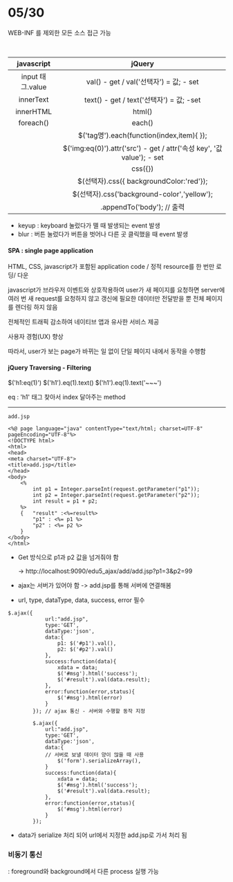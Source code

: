 # 05/30

WEB-INF 를 제외한 모든 소스 접근 가능

​									

|    javascript    |                            jQuery                            |
| :--------------: | :----------------------------------------------------------: |
| input 태그.value |           val() - get / val('선택자') = 값; - set            |
|    innerText     |           text() - get / text('선택자') = 값; -set           |
|    innerHTML     |                            html()                            |
|    foreach()     |                            each()                            |
|                  |          $('tag명').each(function(index,item){ });           |
|                  | $('img:eq(0)').attr('src') - get / attr('속성 key', '값 value'); - set |
|                  |                           css({})                            |
|                  |           $(선택자).css({ backgroundColor:'red'});           |
|                  |         $(선택자).css('background-color','yellow');          |
|                  |                  .appendTo('body'); // 출력                  |



- keyup : keyboard 눌렀다가 뗄 때 발생되는 event 발생
- blur : 버튼 눌렀다가 버튼을 벗어나 다른 곳 클릭했을 때 event 발생



#### SPA : single page application

HTML, CSS, javascript가 포함된 application code / 정적 resource를 한 번만 로딩/ 다운 

javascript가 브라우저 이벤트와 상호작용하여 user가 새 페이지를 요청하면 server에 여러 번 새 request를 요청하지 않고 갱신에 필요한 데이터만 전달받을 뿐 전체 페이지를 렌더링 하지 않음

전체적인 트래픽 감소하여 네이티브 앱과 유사한 서비스 제공

사용자 경험(UX) 향상

따라서, user가 보는 page가 바뀌는 일 없이 단일 페이지 내에서 동작을 수행함



#### jQuery Traversing - Filtering

$('h1:eq(1)')
$('h1').eq(1).text()
$('h1').eq(1).text('~~~')

eq : 'h1' 태그 찾아서 index 달아주는 method

-------------------------------------------------------------------------







``` <%@ page language="java" contentType="text/html; charset=UTF-8"
add.jsp

<%@ page language="java" contentType="text/html; charset=UTF-8"
pageEncoding="UTF-8"%>
<!DOCTYPE html>
<html>
<head>
<meta charset="UTF-8">
<title>add.jsp</title>
</head>
<body>
	<%
		int p1 = Integer.parseInt(request.getParameter("p1"));
		int p2 = Integer.parseInt(request.getParameter("p2"));
		int result = p1 + p2;
	%>
	{ 	"result" :<%=result%>
		"p1" : <%= p1 %>
		"p2" : <%= p2 %>
	}
</body>
</html>
```

- Get 방식으로 p1과 p2 값을 넘겨줘야 함

  -> http://localhost:9090/edu5_ajax/add/add.jsp?p1=3&p2=99

- ajax는 서버가 있어야 함 -> add.jsp를 통해 서버에 연결해봄

- url, type, dataType, data, success, error 필수

``` $.ajax(); // ajax 통신 연결 의미함
$.ajax({
			url:"add.jsp",
			type:'GET',
			dataType:'json',
			data:{
				p1: $('#p1').val(),
				p2: $('#p2').val()
			},
			success:function(data){
				xdata = data;
				$('#msg').html('success');
				$('#result').val(data.result);
			},
			error:function(error,status){
				$('#msg').html(error)
			}
		}); // ajax 통신 - 서버와 수행할 동작 지정
```

```
		$.ajax({
			url:"add.jsp",
			type:'GET',
			dataType:'json',
			data:{
			// 서버로 보낼 데이터 양이 많을 때 사용
				$('form').serializeArray(),
			}
			success:function(data){
				xdata = data;
				$('#msg').html('success');
				$('#result').val(data.result);
			},
			error:function(error,status){
				$('#msg').html(error)
			}
		});
```

- data가 serialize 처리 되어 url에서 지정한 add.jsp로 가서 처리 됨

  

### 비동기 통신

: foreground와 background에서 다른 process 실행 가능

